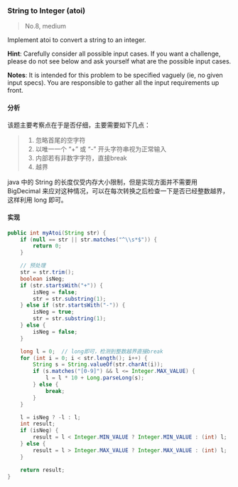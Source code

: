 ### String to Integer (atoi)

> No.8, medium

Implement atoi to convert a string to an integer.

__Hint__: Carefully consider all possible input cases. If you want a challenge, please do not see below and ask yourself what are the possible input cases.

__Notes__: It is intended for this problem to be specified vaguely (ie, no given input specs). You are responsible to gather all the input requirements up front.

#### 分析

该题主要考察点在于是否仔细，主要需要如下几点：

> 1. 忽略首尾的空字符
> 2. 以唯一一个 “+” 或 “-” 开头字符串视为正常输入
> 3. 内部若有非数字字符，直接break
> 4. 越界

java 中的 String 的长度仅受内存大小限制，但是实现方面并不需要用 BigDecimal 来应对这种情况，可以在每次转换之后检查一下是否已经整数越界，这样利用 long 即可。

#### 实现

```java
public int myAtoi(String str) {
    if (null == str || str.matches("^\\s*$")) {
        return 0;
    }

    // 预处理
    str = str.trim();
    boolean isNeg;
    if (str.startsWith("+")) {
        isNeg = false;
        str = str.substring(1);
    } else if (str.startsWith("-")) {
        isNeg = true;
        str = str.substring(1);
    } else {
        isNeg = false;
    }

    long l = 0;  // long即可，检测到整数越界直接break
    for (int i = 0; i < str.length(); i++) {
        String s = String.valueOf(str.charAt(i));
        if (s.matches("[0-9]") && l <= Integer.MAX_VALUE) {
            l = l * 10 + Long.parseLong(s);
        } else {
            break;
        }
    }

    l = isNeg ? -l : l;
    int result;
    if (isNeg) {
        result = l < Integer.MIN_VALUE ? Integer.MIN_VALUE : (int) l;
    } else {
        result = l > Integer.MAX_VALUE ? Integer.MAX_VALUE : (int) l;
    }

    return result;
}
```
